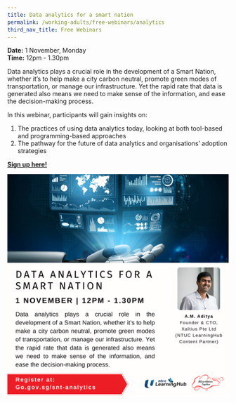 ```yaml
---
title: Data analytics for a smart nation
permalink: /working-adults/free-webinars/analytics
third_nav_title: Free Webinars
---
```


**Date:** 1 November, Monday
<br> **Time:** 12pm - 1.30pm

Data analytics plays a crucial role in the development of a Smart Nation, whether it’s to help make a city carbon neutral, promote green modes of transportation, or manage our infrastructure. Yet the rapid rate that data is generated also means we need to make sense of the information, and ease the decision-making process.

In this webinar, participants will gain insights on:
1. The practices of using data analytics today, looking at both tool-based and programming-based approaches
2. The pathway for the future of data analytics and organisations’ adoption strategies

[**Sign up here!**](https://zoom.us/webinar/register/6616333328905/WN_Pfqz7jIpSkW45hu_8YWVmQ)

![Alt text for image on Isomer site](/images/wa-1nov21.png)